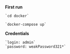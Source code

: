 **First run**

    `cd docker`

    `docker-compose up`

**Credentials**

    `login: admin`
    `password: weakPassword321*`
